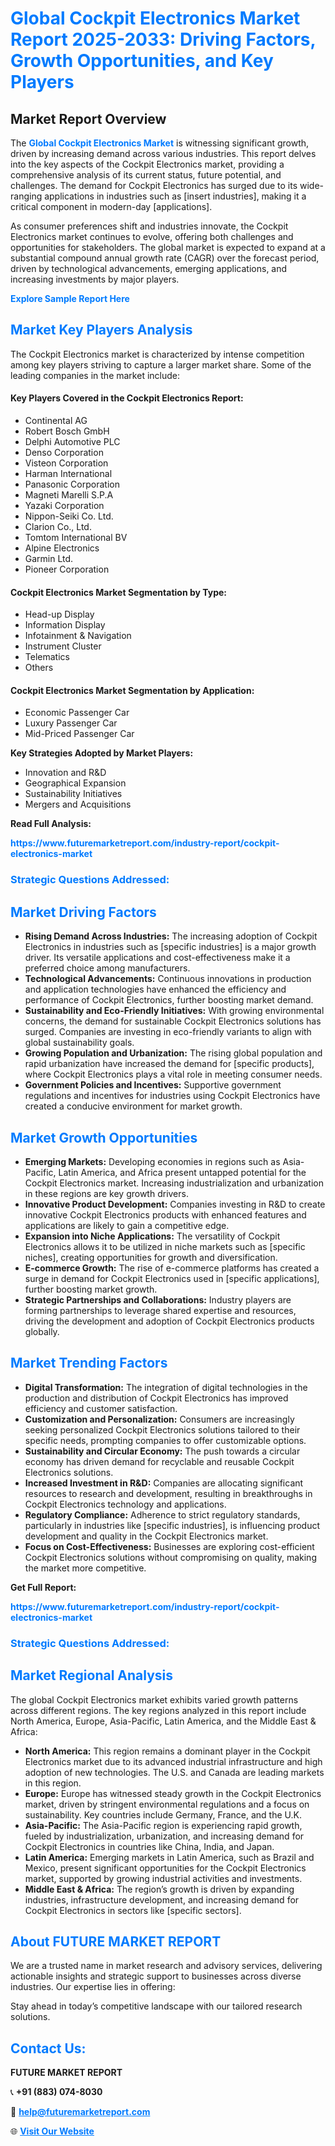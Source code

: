 <h1 style="color: #007BFF;">Global Cockpit Electronics Market Report 2025-2033: Driving Factors, Growth Opportunities, and Key Players</h1>

<section id="overview">
<h2>Market Report Overview</h2>
<p>The <a href="https://www.futuremarketreport.com/industry-report/cockpit-electronics-market" style="color: #007BFF; text-decoration: none;"><strong>Global Cockpit Electronics Market</strong></a> is witnessing significant growth, driven by increasing demand across various industries. This report delves into the key aspects of the Cockpit Electronics market, providing a comprehensive analysis of its current status, future potential, and challenges. The demand for Cockpit Electronics has surged due to its wide-ranging applications in industries such as [insert industries], making it a critical component in modern-day [applications].</p>
<p>As consumer preferences shift and industries innovate, the Cockpit Electronics market continues to evolve, offering both challenges and opportunities for stakeholders. The global market is expected to expand at a substantial compound annual growth rate (CAGR) over the forecast period, driven by technological advancements, emerging applications, and increasing investments by major players.</p>
</section>

<section id="overview">
<p><a href="https://www.futuremarketreport.com/request-sample/reportId=103655" style="color: #007BFF; text-decoration: none;"><strong>Explore Sample Report Here</strong></a></p>
</section>

<section id="key-players">
<h2 style="color: #007BFF;">Market Key Players Analysis</h2>
<p>The Cockpit Electronics market is characterized by intense competition among key players striving to capture a larger market share. Some of the leading companies in the market include:</p>
<h4>Key Players Covered in the Cockpit Electronics Report:</h4>
<ul><li>Continental AG</li><li>Robert Bosch GmbH</li><li>Delphi Automotive PLC</li><li>Denso Corporation</li><li>Visteon Corporation</li><li>Harman International</li><li>Panasonic Corporation</li><li>Magneti Marelli S.P.A</li><li>Yazaki Corporation</li><li>Nippon-Seiki Co. Ltd.</li><li>Clarion Co., Ltd.</li><li>Tomtom International BV</li><li>Alpine Electronics</li><li>Garmin Ltd.</li><li>Pioneer Corporation</li></ul>
<h4>Cockpit Electronics Market Segmentation by Type:</h4>
<ul><li>Head-up Display</li><li>Information Display</li><li>Infotainment &amp; Navigation</li><li>Instrument Cluster</li><li>Telematics</li><li>Others</li></ul>

<h4>Cockpit Electronics Market Segmentation by Application:</h4>
<ul><li>Economic Passenger Car</li><li>Luxury Passenger Car</li><li>Mid-Priced Passenger Car</li></ul>
<p><strong>Key Strategies Adopted by Market Players:</strong></p>
<ul>
<li>Innovation and R&D</li>
<li>Geographical Expansion</li>
<li>Sustainability Initiatives</li>
<li>Mergers and Acquisitions</li>
</ul>
</section>

<section>
<p><strong>Read Full Analysis: </strong></p><a href="https://www.futuremarketreport.com/industry-report/cockpit-electronics-market" style="color: #007BFF; text-decoration: none;"><strong>https://www.futuremarketreport.com/industry-report/cockpit-electronics-market</strong></a>
<h3 style="color: #007BFF;">Strategic Questions Addressed:</h3>
</section>

<section id="driving-factors">
<h2 style="color: #007BFF;">Market Driving Factors</h2>
<ul>
<li><strong>Rising Demand Across Industries:</strong> The increasing adoption of Cockpit Electronics in industries such as [specific industries] is a major growth driver. Its versatile applications and cost-effectiveness make it a preferred choice among manufacturers.</li>
<li><strong>Technological Advancements:</strong> Continuous innovations in production and application technologies have enhanced the efficiency and performance of Cockpit Electronics, further boosting market demand.</li>
<li><strong>Sustainability and Eco-Friendly Initiatives:</strong> With growing environmental concerns, the demand for sustainable Cockpit Electronics solutions has surged. Companies are investing in eco-friendly variants to align with global sustainability goals.</li>
<li><strong>Growing Population and Urbanization:</strong> The rising global population and rapid urbanization have increased the demand for [specific products], where Cockpit Electronics plays a vital role in meeting consumer needs.</li>
<li><strong>Government Policies and Incentives:</strong> Supportive government regulations and incentives for industries using Cockpit Electronics have created a conducive environment for market growth.</li>
</ul>
</section>

<section id="growth-opportunities">
<h2 style="color: #007BFF;">Market Growth Opportunities</h2>
<ul>
<li><strong>Emerging Markets:</strong> Developing economies in regions such as Asia-Pacific, Latin America, and Africa present untapped potential for the Cockpit Electronics market. Increasing industrialization and urbanization in these regions are key growth drivers.</li>
<li><strong>Innovative Product Development:</strong> Companies investing in R&D to create innovative Cockpit Electronics products with enhanced features and applications are likely to gain a competitive edge.</li>
<li><strong>Expansion into Niche Applications:</strong> The versatility of Cockpit Electronics allows it to be utilized in niche markets such as [specific niches], creating opportunities for growth and diversification.</li>
<li><strong>E-commerce Growth:</strong> The rise of e-commerce platforms has created a surge in demand for Cockpit Electronics used in [specific applications], further boosting market growth.</li>
<li><strong>Strategic Partnerships and Collaborations:</strong> Industry players are forming partnerships to leverage shared expertise and resources, driving the development and adoption of Cockpit Electronics products globally.</li>
</ul>
</section>

<section id="trending-factors">
<h2 style="color: #007BFF;">Market Trending Factors</h2>
<ul>
<li><strong>Digital Transformation:</strong> The integration of digital technologies in the production and distribution of Cockpit Electronics has improved efficiency and customer satisfaction.</li>
<li><strong>Customization and Personalization:</strong> Consumers are increasingly seeking personalized Cockpit Electronics solutions tailored to their specific needs, prompting companies to offer customizable options.</li>
<li><strong>Sustainability and Circular Economy:</strong> The push towards a circular economy has driven demand for recyclable and reusable Cockpit Electronics solutions.</li>
<li><strong>Increased Investment in R&D:</strong> Companies are allocating significant resources to research and development, resulting in breakthroughs in Cockpit Electronics technology and applications.</li>
<li><strong>Regulatory Compliance:</strong> Adherence to strict regulatory standards, particularly in industries like [specific industries], is influencing product development and quality in the Cockpit Electronics market.</li>
<li><strong>Focus on Cost-Effectiveness:</strong> Businesses are exploring cost-efficient Cockpit Electronics solutions without compromising on quality, making the market more competitive.</li>
</ul>
</section>

<section>
<p><strong>Get Full Report: </strong></p><a href="https://www.futuremarketreport.com/industry-report/cockpit-electronics-market" style="color: #007BFF; text-decoration: none;"><strong>https://www.futuremarketreport.com/industry-report/cockpit-electronics-market</strong></a>
<h3 style="color: #007BFF;">Strategic Questions Addressed:</h3>
</section>


<section id="regional-analysis">
<h2 style="color: #007BFF;">Market Regional Analysis</h2>
<p>The global Cockpit Electronics market exhibits varied growth patterns across different regions. The key regions analyzed in this report include North America, Europe, Asia-Pacific, Latin America, and the Middle East & Africa:</p>
<ul>
<li><strong>North America:</strong> This region remains a dominant player in the Cockpit Electronics market due to its advanced industrial infrastructure and high adoption of new technologies. The U.S. and Canada are leading markets in this region.</li>
<li><strong>Europe:</strong> Europe has witnessed steady growth in the Cockpit Electronics market, driven by stringent environmental regulations and a focus on sustainability. Key countries include Germany, France, and the U.K.</li>
<li><strong>Asia-Pacific:</strong> The Asia-Pacific region is experiencing rapid growth, fueled by industrialization, urbanization, and increasing demand for Cockpit Electronics in countries like China, India, and Japan.</li>
<li><strong>Latin America:</strong> Emerging markets in Latin America, such as Brazil and Mexico, present significant opportunities for the Cockpit Electronics market, supported by growing industrial activities and investments.</li>
<li><strong>Middle East & Africa:</strong> The region’s growth is driven by expanding industries, infrastructure development, and increasing demand for Cockpit Electronics in sectors like [specific sectors].</li>
</ul>
</section>

<footer>
<h2 style="color: #007BFF;">About FUTURE MARKET REPORT</h2>
<p>We are a trusted name in market research and advisory services, delivering actionable insights and strategic support to businesses across diverse industries. Our expertise lies in offering:</p>

<p>Stay ahead in today’s competitive landscape with our tailored research solutions.</p>

<h2 style="color: #007BFF;">Contact Us:</h2>
<p><strong>FUTURE MARKET REPORT</strong></p>
<p>📞 <strong>+91 (883) 074-8030</strong></p>
<p>📧 <strong><a href="mailto:help@futuremarketreport.com" style="color: #007BFF;">help@futuremarketreport.com</a></strong></p>
<p>🌐 <strong><a href="https://www.futuremarketreport.com/" style="color: #007BFF;">Visit Our Website</a></strong></p>
</footer>